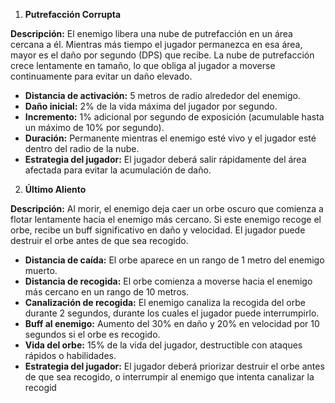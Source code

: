 
 1. **Putrefacción Corrupta**

**Descripción:** El enemigo libera una nube de putrefacción en un área cercana a él. Mientras más tiempo el jugador permanezca en esa área, mayor es el daño por segundo (DPS) que recibe. La nube de putrefacción crece lentamente en tamaño, lo que obliga al jugador a moverse continuamente para evitar un daño elevado.

- **Distancia de activación:** 5 metros de radio alrededor del enemigo.
- **Daño inicial:** 2% de la vida máxima del jugador por segundo.
- **Incremento:** 1% adicional por segundo de exposición (acumulable hasta un máximo de 10% por segundo).
- **Duración:** Permanente mientras el enemigo esté vivo y el jugador esté dentro del radio de la nube.
- **Estrategia del jugador:** El jugador deberá salir rápidamente del área afectada para evitar la acumulación de daño.

2. **Último Aliento**

**Descripción:** Al morir, el enemigo deja caer un orbe oscuro que comienza a flotar lentamente hacia el enemigo más cercano. Si este enemigo recoge el orbe, recibe un buff significativo en daño y velocidad. El jugador puede destruir el orbe antes de que sea recogido.

- **Distancia de caída:** El orbe aparece en un rango de 1 metro del enemigo muerto.
- **Distancia de recogida:** El orbe comienza a moverse hacia el enemigo más cercano en un rango de 10 metros.
- **Canalización de recogida:** El enemigo canaliza la recogida del orbe durante 2 segundos, durante los cuales el jugador puede interrumpirlo.
- **Buff al enemigo:** Aumento del 30% en daño y 20% en velocidad por 10 segundos si el orbe es recogido.
- **Vida del orbe:** 15% de la vida del jugador, destructible con ataques rápidos o habilidades.
- **Estrategia del jugador:** El jugador deberá priorizar destruir el orbe antes de que sea recogido, o interrumpir al enemigo que intenta canalizar la recogid

